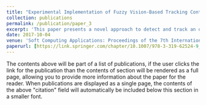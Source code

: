 ```yaml
---
title: "Experimental Implementation of Fuzzy Vision-Based Tracking Control of Quad-Rotor"
collection: publications
permalink: /publication/paper_3
excerpt: 'This paper presents a novel approach to detect and track an object using a quadrotor-UAV. The proposed system mainly consists of two parts- (i) Object detection and tracking using histogram backprojection and CAMSHIFT tracker, (ii) Fuzzy Proportional and Fuzzy Proportional-Derivative controller for controlling the drone. We implemented our algorithm using ROS (Robot Operating System), OPENCV library and MATLAB programming environment.'
date: 2017-10-04
venue: 'Soft Computing Applications: Proceedings of the 7th International Workshop Soft Computing Applications'
paperurl: [https://link.springer.com/chapter/10.1007/978-3-319-62524-9_24](https://link.springer.com/chapter/10.1007/978-3-319-62524-9_24)
---
```


The contents above will be part of a list of publications, if the user clicks the link for the publication than the contents of section will be rendered as a full page, allowing you to provide more information about the paper for the reader. When publications are displayed as a single page, the contents of the above "citation" field will automatically be included below this section in a smaller font.
